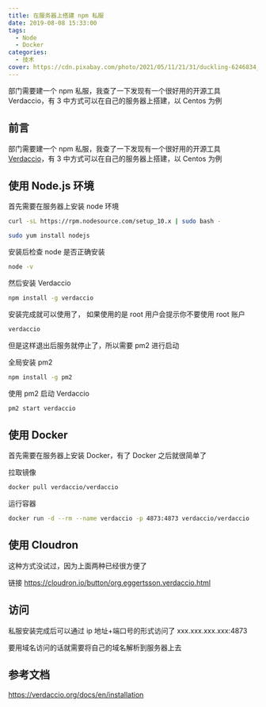 ```yaml
---
title: 在服务器上搭建 npm 私服
date: 2019-08-08 15:33:00
tags:
  - Node
  - Docker
categories:
  - 技术
cover: https://cdn.pixabay.com/photo/2021/05/11/21/31/duckling-6246834_960_720.jpg
---
```


部门需要建一个 npm 私服，我查了一下发现有一个很好用的开源工具 Verdaccio，有 3 中方式可以在自己的服务器上搭建，以 Centos 为例

<!--more-->

## 前言

部门需要建一个 npm 私服，我查了一下发现有一个很好用的开源工具 [Verdaccio](https://github.com/verdaccio/verdaccio)，有 3 中方式可以在自己的服务器上搭建，以 Centos 为例

## 使用 Node.js 环境

首先需要在服务器上安装 node 环境

```bash
curl -sL https://rpm.nodesource.com/setup_10.x | sudo bash -
```

```bash
sudo yum install nodejs
```

安装后检查 node 是否正确安装

```bash
node -v
```

然后安装 Verdaccio

```bash
npm install -g verdaccio
```

安装完成就可以使用了， 如果使用的是 root 用户会提示你不要使用 root 账户

```bash
verdaccio
```

但是这样退出后服务就停止了，所以需要 pm2 进行启动

全局安装 pm2

```bash
npm install -g pm2
```

使用 pm2 启动 Verdaccio

```bash
pm2 start verdaccio
```

## 使用 Docker

首先需要在服务器上安装 Docker，有了 Docker 之后就很简单了

拉取镜像

```bash
docker pull verdaccio/verdaccio
```

运行容器

```bash
docker run -d --rm --name verdaccio -p 4873:4873 verdaccio/verdaccio
```

## 使用 Cloudron

这种方式没试过，因为上面两种已经很方便了

链接 https://cloudron.io/button/org.eggertsson.verdaccio.html

## 访问

私服安装完成后可以通过 ip 地址+端口号的形式访问了 xxx.xxx.xxx.xxx:4873

要用域名访问的话就需要将自己的域名解析到服务器上去

## 参考文档

https://verdaccio.org/docs/en/installation
